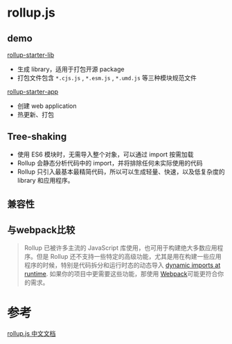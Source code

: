 # rollup.js

## demo

 [rollup-starter-lib](https://github.com/rollup/rollup-starter-lib)

- 生成 library，适用于打包开源 package
- 打包文件包含 `*.cjs.js` ,  `*.esm.js` ,  `*.umd.js` 等三种模块规范文件

[rollup-starter-app](https://github.com/rollup/rollup-starter-app) 

- 创建 web application
- 热更新、打包

## Tree-shaking

- 使用 ES6 模块时，无需导入整个对象，可以通过 import 按需加载
- Rollup 会静态分析代码中的 import，并将排除任何未实际使用的代码
- Rollup 只引入最基本最精简代码，所以可以生成轻量、快速，以及低复杂度的 library 和应用程序。

## 兼容性

## 与webpack比较

> Rollup 已被许多主流的 JavaScript 库使用，也可用于构建绝大多数应用程序。但是 Rollup 还不支持一些特定的高级功能，尤其是用在构建一些应用程序的时候，特别是代码拆分和运行时态的动态导入 [dynamic imports at runtime](https://github.com/tc39/proposal-dynamic-import). 如果你的项目中更需要这些功能，那使用 [Webpack](https://webpack.js.org/)可能更符合你的需求。

# 参考

[rollup.js 中文文档](https://www.rollupjs.com/)
